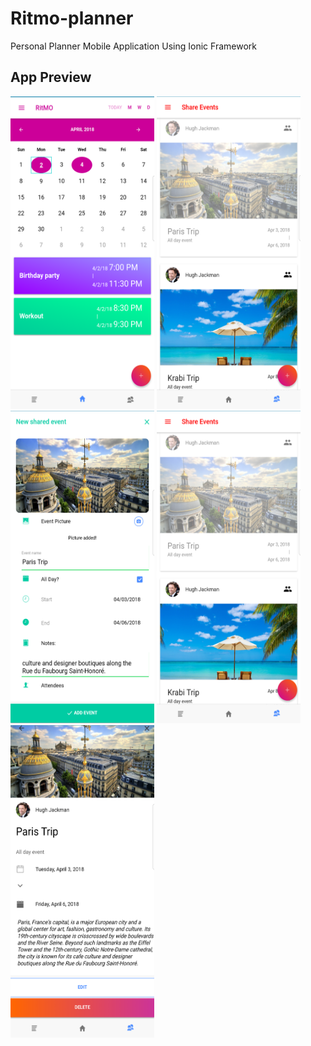 # Ritmo-planner
Personal Planner Mobile Application Using Ionic Framework

## App Preview

<img src="https://github.com/gsmile0102/Ritmo-planner/blob/master/screenshots/Screenshot_20180402-203023.png" width="230" height="500"/>        <img src="https://github.com/gsmile0102/Ritmo-planner/blob/master/screenshots/30073771_2188830764462176_1357837587_o.png" width="230" height="500"/>     <img src="https://github.com/gsmile0102/Ritmo-planner/blob/master/screenshots/Screenshot_20180402-203329.png" width="230" height="500"/>   <img src="https://github.com/gsmile0102/Ritmo-planner/blob/master/screenshots/30073771_2188830764462176_1357837587_o.png" width="230" height="500"/>      <img src="https://github.com/gsmile0102/Ritmo-planner/blob/master/screenshots/Screenshot_20180402-203722.png" width="230" height="500"/>    









